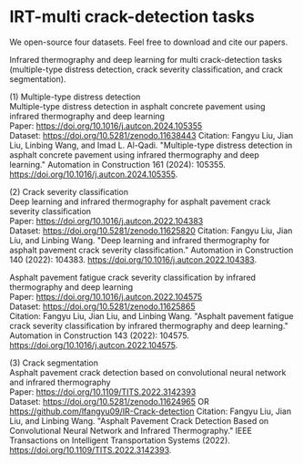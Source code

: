# IRT-multi crack-detection tasks

We open-source four datasets. Feel free to download and cite our papers.

Infrared thermography and deep learning for multi crack-detection tasks (multiple-type distress detection, crack severity classification, and crack segmentation).

(1) Multiple-type distress detection  
Multiple-type distress detection in asphalt concrete pavement using infrared thermography and deep learning  
Paper: https://doi.org/10.1016/j.autcon.2024.105355   
Dataset: https://doi.org/10.5281/zenodo.11638443
Citation: Fangyu Liu, Jian Liu, Linbing Wang, and Imad L. Al-Qadi. "Multiple-type distress detection in asphalt concrete pavement using infrared thermography and deep learning." Automation in Construction 161 (2024): 105355. https://doi.org/10.1016/j.autcon.2024.105355.

(2) Crack severity classification  
Deep learning and infrared thermography for asphalt pavement crack severity classification  
Paper: https://doi.org/10.1016/j.autcon.2022.104383   
Dataset: https://doi.org/10.5281/zenodo.11625820
Citation: Fangyu Liu, Jian Liu, and Linbing Wang. "Deep learning and infrared thermography for asphalt pavement crack severity classification." Automation in Construction 140 (2022): 104383. https://doi.org/10.1016/j.autcon.2022.104383.

Asphalt pavement fatigue crack severity classification by infrared thermography and deep learning  
Paper: https://doi.org/10.1016/j.autcon.2022.104575   
Dataset: https://doi.org/10.5281/zenodo.11625865   
Citation: Fangyu Liu, Jian Liu, and Linbing Wang. "Asphalt pavement fatigue crack severity classification by infrared thermography and deep learning." Automation in Construction 143 (2022): 104575. https://doi.org/10.1016/j.autcon.2022.104575.

(3) Crack segmentation  
Asphalt pavement crack detection based on convolutional neural network and infrared thermography  
Paper: https://doi.org/10.1109/TITS.2022.3142393   
Dataset: https://doi.org/10.5281/zenodo.11624965 OR https://github.com/lfangyu09/IR-Crack-detection
Citation: Fangyu Liu, Jian Liu, and Linbing Wang. "Asphalt Pavement Crack Detection Based on Convolutional Neural Network and Infrared Thermography." IEEE Transactions on Intelligent Transportation Systems (2022). https://doi.org/10.1109/TITS.2022.3142393.
